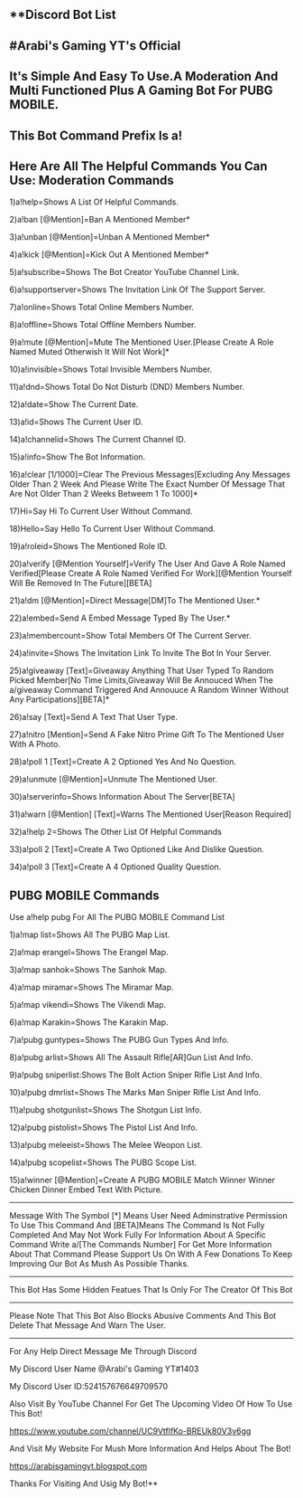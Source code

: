 **Discord Bot List
----------------
#Arabi's Gaming YT's Official
-----------------------------
It's Simple And Easy To Use.A Moderation And Multi Functioned Plus A Gaming Bot For PUBG MOBILE.
------------------------------------------------------------------------------------------------
This Bot Command Prefix Is a! 
-----------------------------
Here Are All The Helpful Commands You Can Use: Moderation Commands
------------------------------------------------------------------
1)a!help=Shows A List Of Helpful Commands.

2)a!ban [@Mention]=Ban A Mentioned Member*

3)a!unban [@Mention]=Unban A Mentioned Member*

4)a!kick [@Mention]=Kick Out A Mentioned Member*

5)a!subscribe=Shows The Bot Creator YouTube Channel Link.

6)a!supportserver=Shows The Invitation Link Of The Support Server.

7)a!online=Shows Total Online Members Number.

8)a!offline=Shows Total Offline Members Number.

9)a!mute [@Mention]=Mute The Mentioned User.[Please Create A Role Named Muted Otherwish It Will Not Work]*

10)a!invisible=Shows Total Invisible Members Number.

11)a!dnd=Shows Total Do Not Disturb (DND) Members Number.

12)a!date=Show The Current Date.

13)a!id=Shows The Current User ID.

14)a!channelid=Shows The Current Channel ID.

15)a!info=Show The Bot Information.

16)a!clear [1/1000]=Clear The Previous Messages[Excluding Any Messages Older Than 2 Week And Please Write The Exact Number Of Message That Are Not Older Than 2 Weeks Betweem 1 To 1000]*

17)Hi=Say Hi To Current User Without Command.

18)Hello=Say Hello To Current User Without Command.

19)a!roleid=Shows The Mentioned Role ID.

20)a!verify [@Mention Yourself]=Verify The User And Gave A Role Named Verified[Please Create A Role Named Verified For Work][@Mention Yourself Will Be Removed In The Future][BETA]

21)a!dm [@Mention]=Direct Message[DM]To The Mentioned User.*

22)a!embed=Send A Embed Message Typed By The User.*

23)a!membercount=Show Total Members Of The Current Server.

24)a!invite=Shows The Invitation Link To Invite The Bot In Your Server.

25)a!giveaway [Text]=Giveaway Anything That User Typed To Random Picked Member[No Time Limits,Giveaway Will Be Annouced When The a/giveaway Command Triggered And Annouuce A Random Winner Without Any Participations][BETA]*

26)a!say [Text]=Send A Text That User Type.

27)a!nitro [Mention]=Send A Fake Nitro Prime Gift To The Mentioned User With A Photo.

28)a!poll 1 [Text]=Create A 2 Optioned Yes And No Question.

29)a!unmute [@Mention]=Unmute The Mentioned User.

30)a!serverinfo=Shows Information About The Server[BETA]

31)a!warn [@Mention] [Text]=Warns The Mentioned User[Reason Required]

32)a!help 2=Shows The Other List Of Helpful Commands

33)a!poll 2 [Text]=Create A Two Optioned Like And Dislike Question.

34)a!poll 3 [Text]=Create A 4 Optioned Quality Question.

PUBG MOBILE Commands
--------------------

Use a!help pubg For All The PUBG MOBILE Command List

1)a!map list=Shows All The PUBG Map List.

2)a!map erangel=Shows The Erangel Map.

3)a!map sanhok=Shows The Sanhok Map.

4)a!map miramar=Shows The Miramar Map.

5)a!map vikendi=Shows The Vikendi Map.

6)a!map Karakin=Shows The Karakin Map.

7)a!pubg guntypes=Shows The PUBG Gun Types And Info.

8)a!pubg arlist=Shows All The Assault Rifle[AR]Gun List And Info.

9)a!pubg sniperlist:Shows The Bolt Action Sniper Rifle List And Info.

10)a!pubg dmrlist=Shows The Marks Man Sniper Rifle List And Info.

11)a!pubg shotgunlist=Shows The Shotgun List Info.

12)a!pubg pistolist=Shows The Pistol List And Info.

13)a!pubg meleeist=Shows The Melee Weopon List.

14)a!pubg scopelist=Shows The PUBG Scope List.

15)a!winner [@Mention]=Create A PUBG MOBILE Match Winner Winner Chicken Dinner Embed Text With Picture.
_________________________________________________________________________________________________________________________________________________________________________________

Message With The Symbol [*] Means User Need Adminstrative Permission To Use This Command And [BETA]Means The Command Is Not Fully Completed And May Not Work Fully For Information About A Specific Command Write a/[The Commands Number] For Get More Information About That Command Please Support Us On With A Few Donations To Keep Improving Our Bot As Mush As Possible Thanks.
_________________________________________________________________________________________________________________________________________________________________________________
This Bot Has Some Hidden Featues That Is Only For The Creator Of This Bot
_________________________________________________________________________
Please Note That This Bot Also Blocks Abusive Comments And This Bot Delete That Message And Warn The User.

__________________________________________________________________________________________________________
For Any Help Direct Message Me Through Discord

My Discord User Name @Arabi's Gaming YT#1403

My Discord User ID:524157676649709570

Also Visit By YouTube Channel For Get The Upcoming Video Of How To Use This Bot!

https://www.youtube.com/channel/UC9VtflfKo-BREUk80V3v6gg

And Visit My Website For Mush More Information And Helps About The Bot!

https://arabisgamingyt.blogspot.com

Thanks For Visiting And Usig My Bot!**
